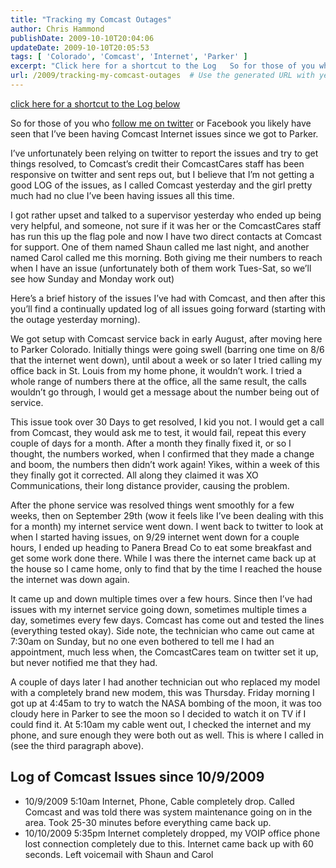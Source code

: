 ```yaml
---
title: "Tracking my Comcast Outages"
author: Chris Hammond
publishDate: 2009-10-10T20:04:06
updateDate: 2009-10-10T20:05:53
tags: [ 'Colorado', 'Comcast', 'Internet', 'Parker' ]
excerpt: "Click here for a shortcut to the Log   So for those of you who follow me on twitter or Facebook you likely have seen that I’ve been having Comcast Internet issues since we got to Parker.   I’ve unfortunately been relying on twitter to report the issues and try to get things resolved, to Comcast’s credit their ComcastCares staff has been responsive on twitter and sent reps out, but I believe that I’m not getting a good LOG of the issues, as I called Comcast yesterday and the girl pretty much had no clue I’ve been having issues all this time."
url: /2009/tracking-my-comcast-outages  # Use the generated URL with year
---
```

<p><a href="https://www.chrishammond.com/blog/itemid/1835/tracking-my-comcast-outages#comcasterrorlog">click here for a shortcut to the Log below</a> </p>  <p>So for those of you who <a href="https://twitter.com/christoc/" target="_blank">follow me on twitter</a> or Facebook you likely have seen that I’ve been having Comcast Internet issues since we got to Parker. </p>  <p>I’ve unfortunately been relying on twitter to report the issues and try to get things resolved, to Comcast’s credit their ComcastCares staff has been responsive on twitter and sent reps out, but I believe that I’m not getting a good LOG of the issues, as I called Comcast yesterday and the girl pretty much had no clue I’ve been having issues all this time.</p>  <p>I got rather upset and talked to a supervisor yesterday who ended up being very helpful, and someone, not sure if it was her or the ComcastCares staff has run this up the flag pole and now I have two direct contacts at Comcast for support. One of them named Shaun called me last night, and another named Carol called me this morning. Both giving me their numbers to reach when I have an issue (unfortunately both of them work Tues-Sat, so we’ll see how Sunday and Monday work out)</p>  <p>Here’s a brief history of the issues I’ve had with Comcast, and then after this you’ll find a continually updated log of all issues going forward (starting with the outage yesterday morning). </p>  <p>We got setup with Comcast service back in early August, after moving here to Parker Colorado. Initially things were going swell (barring one time on 8/6 that the internet went down), until about a week or so later I tried calling my office back in St. Louis from my home phone, it wouldn’t work. I tried a whole range of numbers there at the office, all the same result, the calls wouldn’t go through, I would get a message about the number being out of service. </p>  <p>This issue took over 30 Days to get resolved, I kid you not. I would get a call from Comcast, they would ask me to test, it would fail, repeat this every couple of days for a month. After a month they finally fixed it, or so I thought, the numbers worked, when I confirmed that they made a change and boom, the numbers then didn’t work again! Yikes, within a week of this they finally got it corrected. All along they claimed it was XO Communications, their long distance provider, causing the problem.</p>  <p>After the phone service was resolved things went smoothly for a few weeks, then on September 29th (wow it feels like I’ve been dealing with this for a month) my internet service went down. I went back to twitter to look at when I started having issues, on 9/29 internet went down for a couple hours, I ended up heading to Panera Bread Co to eat some breakfast and get some work done there. While I was there the internet came back up at the house so I came home, only to find that by the time I reached the house the internet was down again.</p>  <p>It came up and down multiple times over a few hours. Since then I’ve had issues with my internet service going down, sometimes multiple times a day, sometimes every few days. Comcast has come out and tested the lines (everything tested okay). Side note, the technician who came out came at 7:30am on Sunday, but no one even bothered to tell me I had an appointment, much less when, the ComcastCares team on twitter set it up, but never notified me that they had.</p>  <p>A couple of days later I had another technician out who replaced my model with a completely brand new modem, this was Thursday. Friday morning I got up at 4:45am to try to watch the NASA bombing of the moon, it was too cloudy here in Parker to see the moon so I decided to watch it on TV if I could find it. At 5:10am my cable went out, I checked the internet and my phone, and sure enough they were both out as well. This is where I called in (see the third paragraph above).</p> <a name="ComcastErrorLog"></a>  <h2>Log of Comcast Issues since 10/9/2009</h2>  <ul>   <li>10/9/2009 5:10am Internet, Phone, Cable completely drop. Called Comcast and was told there was system maintenance going on in the area. Took 25-30 minutes before everything came back up. </li>    <li>10/10/2009 5:35pm Internet completely dropped, my VOIP office phone lost connection completely due to this. Internet came back up with 60 seconds. Left voicemail with Shaun and Carol </li> </ul>
